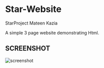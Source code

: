 # Star-Website
StarProject  Mateen Kazia 

A simple 3 page website demonstrating Html. 

## SCREENSHOT

![screenshot](https://user-images.githubusercontent.com/28902787/27472776-4471b172-57c2-11e7-9a1b-43fcdeffac71.png)


